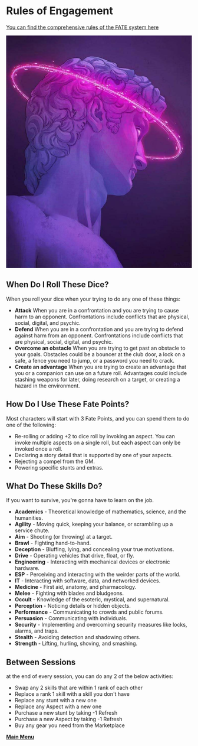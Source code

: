 # Rules of Engagement
[You can find the comprehensive rules of the FATE system here](https://fate-srd.com/)

![Welcome](../assets/images/Z74Fl8D.jpeg)
## When Do I Roll These Dice?
When you roll your dice when your trying to do any one of these things:
- **Attack** When you are in a confrontation and you are trying to cause harm to an opponent. Confrontations include conflicts that are physical, social, digital, and psychic.
- **Defend** When you are in a confrontation and you are trying to defend against harm from an opponent. Confrontations include conflicts that are physical, social, digital, and psychic.
- **Overcome an obstacle** When you are trying to get past an obstacle to your goals. Obstacles could be a bouncer at the club door, a lock on a safe, a fence you need to jump, or a password you need to crack.
- **Create an advantage** When you are trying to create an advantage that you or a companion can use on a future roll. Advantages could include stashing weapons for later, doing research on a target, or creating a hazard in the environment.

## How Do I Use These Fate Points?
Most characters will start with 3 Fate Points, and you can spend them to do one of the following:
- Re-rolling or adding +2 to dice roll by invoking an aspect. You can invoke multiple aspects on a single roll, but each aspect can only be invoked once a roll.
- Declaring a story detail that is supported by one of your aspects.
- Rejecting a compel from the GM.
- Powering specific stunts and extras.

## What Do These Skills Do?
If you want to survive, you're gonna have to learn on the job.
- **Academics** - Theoretical knowledge of mathematics, science, and the humanities.  
- **Agility** - Moving quick, keeping your balance, or scrambling up a service chute.
- **Aim** - Shooting (or throwing) at a target.
- **Brawl** - Fighting hand-to-hand.
- **Deception** - Bluffing, lying, and concealing your true motivations.
- **Drive** - Operating vehicles that drive, float, or fly.
- **Engineering** - Interacting with mechanical devices or electronic hardware.
- **ESP** - Perceiving and interacting with the weirder parts of the world.
- **IT** - Interacting with software, data, and networked devices.
- **Medicine** - First aid, anatomy, and pharmacology.
- **Melee** - Fighting with blades and bludgeons.
- **Occult** - Knowledge of the esoteric, mystical, and supernatural.
- **Perception** - Noticing details or hidden objects.
- **Performance** - Communicating to crowds and public forums.
- **Persuasion** - Communicating with individuals.
- **Security** - Implementing and overcoming security measures like locks, alarms, and traps.
- **Stealth** - Avoiding detection and shadowing others.
- **Strength** - Lifting, hurling, shoving, and smashing.

## Between Sessions
at the end of every session, you can do any 2 of the below activities:
- Swap any 2 skills that are within 1 rank of each other
- Replace a rank 1 skill with a skill you don't have
- Replace any stunt with a new one 
- Replace any Aspect with a new one
- Purchase a new stunt by taking -1 Refresh
- Purchase a new Aspect by taking -1 Refresh
- Buy any gear you need from the Marketplace

 **[Main Menu](../README.md)**